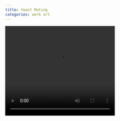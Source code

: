 ```yaml
---
title: Yeast Mating
categories: work art
---
```


<video src="/files/videos/shmoo/shmoo-v0-a-1-small.ogg" width="352" height="288" />

Problems viewing the video? [Download the file](/files/videos/shmoo/shmoo-v0-a-1-small.ogg) and play it with your favorite viewer.

# What is this?

This is a claymation representation of two yeast cells mating. A
separate document [gives more detail](/work/shmoo-video/explanation).
